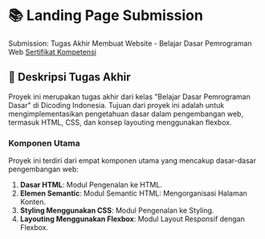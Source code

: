 # 📚  Landing Page Submission
Submission: Tugas Akhir Membuat Website - Belajar Dasar Pemrograman Web
[Sertifikat Kompetensi](https://www.dicoding.com/certificates/07Z6VN16JXQR)

## 🚀 Deskripsi Tugas Akhir
Proyek ini merupakan tugas akhir dari kelas "Belajar Dasar Pemrograman Dasar" di Dicoding Indonesia. Tujuan dari proyek ini adalah untuk mengimplementasikan pengetahuan dasar dalam pengembangan web, termasuk HTML, CSS, dan konsep layouting menggunakan flexbox.

### Komponen Utama

Proyek ini terdiri dari empat komponen utama yang mencakup dasar-dasar pengembangan web:

1. **Dasar HTML**: Modul Pengenalan ke HTML.
2. **Elemen Semantic**: Modul Semantic HTML: Mengorganisasi Halaman Konten.
3. **Styling Menggunakan CSS**: Modul Pengenalan ke Styling.
4. **Layouting Menggunakan Flexbox**: Modul Layout Responsif dengan Flexbox.



